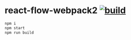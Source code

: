 react-flow-webpack2 [![build](https://travis-ci.org/daggerok/react-flow-webpack2.svg?branch=master)](https://travis-ci.org/daggerok/react-flow-webpack2)
===================

```bash
npm i
npm start
npm run build
```
